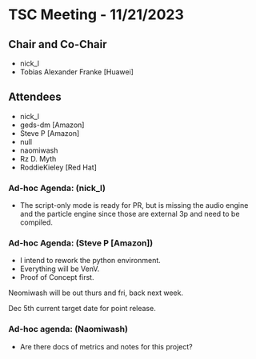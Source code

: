 # TSC Meeting - 11/21/2023 

## Chair and Co-Chair
* nick_l
* Tobias Alexander Franke [Huawei]

## Attendees
* nick_l
* geds-dm [Amazon]
* Steve P [Amazon]
* null
* naomiwash
* Rz D. Myth
* RoddieKieley [Red Hat]

### Ad-hoc Agenda: (nick_l)
* The script-only mode is ready for PR, but is missing the audio engine and the particle engine since those are external 3p
 and need to be compiled.

### Ad-hoc Agenda: (Steve P [Amazon])
* I intend to rework the python environment.
* Everything will be VenV.
* Proof of Concept first.

Neomiwash will be out thurs and fri, back next week.

Dec 5th current target date for point release.

### Ad-hoc agenda:  (Naomiwash)
* Are there docs of metrics and notes for this project?
